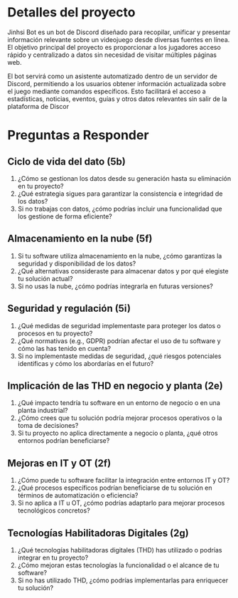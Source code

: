 # Detalles del proyecto

Jinhsi Bot es un bot de Discord diseñado para recopilar, unificar y presentar información relevante sobre un videojuego desde diversas fuentes en línea. El objetivo principal del proyecto es proporcionar a los jugadores acceso rápido y centralizado a datos sin necesidad de visitar múltiples páginas web.

El bot servirá como un asistente automatizado dentro de un servidor de Discord, permitiendo a los usuarios obtener información actualizada sobre el juego mediante comandos específicos. Esto facilitará el acceso a estadísticas, noticias, eventos, guías y otros datos relevantes sin salir de la plataforma de Discor

# Preguntas a Responder

## Ciclo de vida del dato (5b)
1. ¿Cómo se gestionan los datos desde su generación hasta su eliminación en tu proyecto?
2. ¿Qué estrategia sigues para garantizar la consistencia e integridad de los datos?
3. Si no trabajas con datos, ¿cómo podrías incluir una funcionalidad que los gestione de forma eficiente?

## Almacenamiento en la nube (5f)
1. Si tu software utiliza almacenamiento en la nube, ¿cómo garantizas la seguridad y disponibilidad de los datos?
2. ¿Qué alternativas consideraste para almacenar datos y por qué elegiste tu solución actual?
3. Si no usas la nube, ¿cómo podrías integrarla en futuras versiones?

## Seguridad y regulación (5i)
1. ¿Qué medidas de seguridad implementaste para proteger los datos o procesos en tu proyecto?
2. ¿Qué normativas (e.g., GDPR) podrían afectar el uso de tu software y cómo las has tenido en cuenta?
3. Si no implementaste medidas de seguridad, ¿qué riesgos potenciales identificas y cómo los abordarías en el futuro?

## Implicación de las THD en negocio y planta (2e)
1. ¿Qué impacto tendría tu software en un entorno de negocio o en una planta industrial?
2. ¿Cómo crees que tu solución podría mejorar procesos operativos o la toma de decisiones?
3. Si tu proyecto no aplica directamente a negocio o planta, ¿qué otros entornos podrían beneficiarse?

## Mejoras en IT y OT (2f)
1. ¿Cómo puede tu software facilitar la integración entre entornos IT y OT?
2. ¿Qué procesos específicos podrían beneficiarse de tu solución en términos de automatización o eficiencia?
3. Si no aplica a IT u OT, ¿cómo podrías adaptarlo para mejorar procesos tecnológicos concretos?

## Tecnologías Habilitadoras Digitales (2g)
1. ¿Qué tecnologías habilitadoras digitales (THD) has utilizado o podrías integrar en tu proyecto?
2. ¿Cómo mejoran estas tecnologías la funcionalidad o el alcance de tu software?
3. Si no has utilizado THD, ¿cómo podrías implementarlas para enriquecer tu solución?

